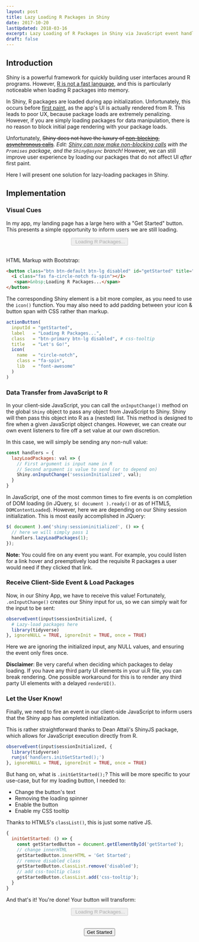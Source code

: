 ```yaml
---
layout: post
title: Lazy Loading R Packages in Shiny
date: 2017-10-20
lastUpdated: 2018-03-16
excerpt: Lazy Loading of R Packages in Shiny via JavaScript event handling.
draft: false
---
```


## Introduction

Shiny is a powerful framework for quickly building user interfaces around R programs. However, [R is not a fast language](http://adv-r.had.co.nz/Performance.html), and this is particularly noticeable when loading R packages into memory. 

In Shiny, R packages are loaded during app initialization. Unfortunately, this occurs before [first paint](https://developers.google.com/web/tools/lighthouse/audits/first-meaningful-paint), as the app's UI is actually rendered from R. This leads to poor UX, because package loads are extremely penalizing. However, if you are simply loading packages for data manipulation, there is no reason to block initial page rendering with your package loads. 

Unfortunately, <del>Shiny does not have the luxury of <a href="https://nodejs.org/en/docs/guides/blocking-vs-non-blocking/">non-blocking, asynchronous calls</a></del>. _Edit: [Shiny can now make non-blocking calls](https://rstudio.github.io/promises/articles/shiny.html) with the `Promises` package, and the `Shiny@async` branch!_ However, we can still improve user experience by loading our packages that do not affect UI _after_ first paint.

Here I will present one solution for lazy-loading packages in Shiny.

## Implementation

### Visual Cues

In my app, my landing page has a large hero with a "Get Started" button. This presents a simple opportunity to inform users we are still loading. 

<center>
  <button class="button is-large is-primary" disabled id="getStarted" title="Let's Go!" type="button">
    <i class="fas fa-circle-notch fa-spin"></i>
    <span>&nbsp;Loading R Packages...</span>
  </button>
</center>
<br>

HTML Markup with <span class="hover-text" title="This button will appear slightly differently in bootstrap--I am using the Bulma CSS framework on my blog.">Bootstrap</span>:
```html
<button class="btn btn-default btn-lg disabled" id="getStarted" title="Let's Go!" type="button">
  <i class="fas fa-circle-notch fa-spin"></i>
   <span>&nbsp;Loading R Packages...</span>
</button>
``` 

The corresponding Shiny element is a bit more complex, as you need to use the `icon()` function. You may also need to add padding between your icon & button span with CSS rather than markup.
```r
actionButton(
  inputId = "getStarted", 
  label   = "Loading R Packages...",
  class   = "btn-primary btn-lg disabled", # css-tooltip
  title   = "Let's Go!",
  icon(
    name  = "circle-notch", 
    class = "fa-spin", 
    lib   = "font-awesome"
  )
)
```

### Data Transfer from JavaScript to R

In your client-side JavaScript, you can call the `onInputChange()` method on the global `Shiny` object to pass any object from JavaScript to Shiny. Shiny will then pass this object into R as a (nested) list. This method is designed to fire when a given JavaScript object changes. However, we can create our own event listeners to fire off a set value at our own discretion. 

In this case, we will simply be sending any non-null value: 
```js
const handlers = {
  lazyLoadPackages: val => {
    // First argument is input name in R
    // Second argument is value to send (or to depend on)
    Shiny.onInputChange('sessionInitialized', val);
  }
}
```

In JavaScript, one of the most common times to fire events is on completion of DOM loading (in JQuery, `$( document ).ready()` or as of HTML5, `DOMContentLoaded`). However, here we are depending on our Shiny session initialization. This is most easily accomplished in JQuery:

```js
$( document ).on('shiny:sessioninitialized', () => {
  // here we will simply pass 1
  handlers.lazyLoadPackages(1);
});
```

**Note:** You could fire on any event you want. For example, you could listen for a link hover and preemptively load the requisite R packages a user would need if they clicked that link. 

### Receive Client-Side Event & Load Packages

Now, in our Shiny App, we have to receive this value! Fortunately, `.onInputChange()` creates our Shiny input for us, so we can simply wait for the input to be sent:
```r
observeEvent(input$sessionInitialized, {
  # Lazy-load packages here
  library(tidyverse)
}, ignoreNULL = TRUE, ignoreInit = TRUE, once = TRUE)
```
Here we are ignoring the initialized input, any NULL values, and ensuring the event only fires once. 

**Disclaimer**: Be very careful when deciding which packages to delay loading. If you have any third party UI elements in your ui.R file, you can break rendering. One possible workaround for this is to render any third party UI elements with a delayed `renderUI()`. 

### Let the User Know!

Finally, we need to fire an event in our client-side JavaScript to inform users that the Shiny app has completed initialization. 

This is rather straightforward thanks to Dean Attali's ShinyJS package, which allows for JavaScript execution directly from R. 
```r
observeEvent(input$sessionInitialized, {
  library(tidyverse)
  runjs('handlers.initGetStarted();')
}, ignoreNULL = TRUE, ignoreInit = TRUE, once = TRUE)
```

But hang on, what is `.initGetStarted();`? This will be more specific to your use-case, but for my loading button, I needed to:  

- Change the button's text
- Removing the loading spinner
- Enable the button
- Enable my CSS tooltip

Thanks to HTML5's `classList()`, this is just some native JS. 
```js
{
  initGetStarted: () => {
    const getStartedButton = document.getElementById('getStarted');
    // change innerHTML
    getStartedButton.innerHTML = 'Get Started';
    // remove disabled class
    getStartedButton.classList.remove('disabled');
    // add css-tooltip class
    getStartedButton.classList.add('css-tooltip');
  }
}
```

And that's it! You're done! Your button will transform:

<center>
  <button class="button is-large is-primary" disabled id="getStarted" title="Let's Go!" type="button">
    <i class="fas fa-circle-notch fa-spin"></i>
    <span>&nbsp;Loading R Packages...</span>
  </button>
</center>
<br>
<center>
  <span class="icon is-large">
    <i class="fas fa-2x fa-arrow-down"></i>
  </span>
</center>
<br>
<center>
  <button class="button is-large is-primary" id="getStarted" title="Let's Go!" type="button">
    <span>Get Started</span>
  </button>
</center>
<br>